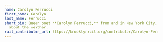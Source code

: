 ```yaml
---
name: Carolyn Ferrucci
first_name: Carolyn
last_name: Ferrucci
short_bio: Queer poet **Carolyn Ferrucci,** from and in New York City, writes
  about the weather.
rail_contributor_url: https://brooklynrail.org/contributor/Carolyn-Ferrucci
---
```

